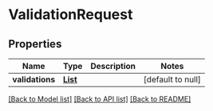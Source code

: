 # ValidationRequest
## Properties

Name | Type | Description | Notes
------------ | ------------- | ------------- | -------------
**validations** | [**List**](ResourceAction.md) |  | [default to null]

[[Back to Model list]](../README.md#documentation-for-models) [[Back to API list]](../README.md#documentation-for-api-endpoints) [[Back to README]](../README.md)

